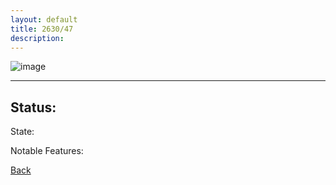 ```yaml
---
layout: default
title: 2630/47
description: 
---
```

![image]()

* * *

## Status: 

State: 

Notable Features: 

[Back](/./forest/bunker.html)
